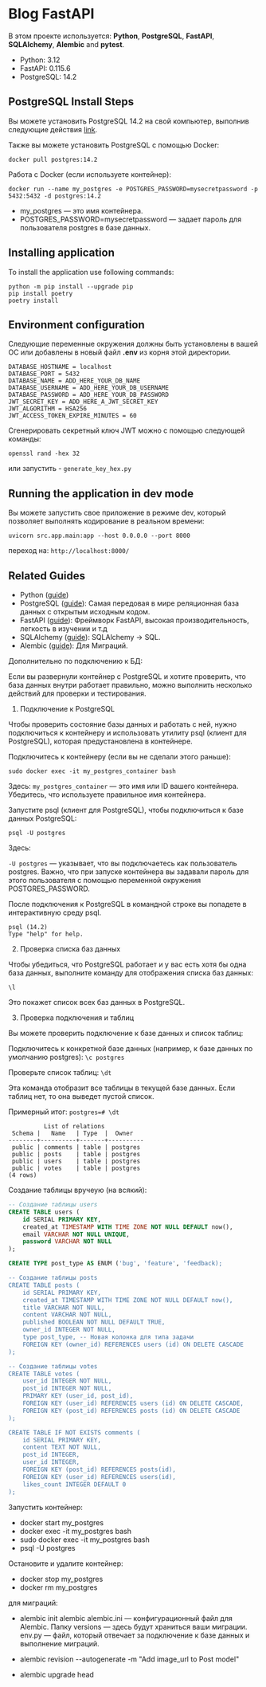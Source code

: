 # Blog FastAPI

В этом проекте используется: **Python**, **PostgreSQL**, **FastAPI**, **SQLAlchemy**, **Alembic** and **pytest**.

- Python: 3.12
- FastAPI: 0.115.6
- PostgreSQL: 14.2
## PostgreSQL Install Steps
Вы можете установить PostgreSQL 14.2 на свой компьютер, выполнив следующие действия  [link](https://www.postgresql.org/download/).

Также вы можете установить PostgreSQL с помощью Docker:
```shell script
docker pull postgres:14.2
```
Работа с Docker (если используете контейнер):
```
docker run --name my_postgres -e POSTGRES_PASSWORD=mysecretpassword -p 5432:5432 -d postgres:14.2
```
- my_postgres — это имя контейнера.
- POSTGRES_PASSWORD=mysecretpassword — задает пароль для пользователя postgres в базе данных.
## Installing application

To install the application use following commands:
```shell script
python -m pip install --upgrade pip
pip install poetry
poetry install
```

## Environment configuration

Следующие переменные окружения должны быть установлены в вашей ОС или добавлены в новый файл **.env** из корня этой директории.
```
DATABASE_HOSTNAME = localhost
DATABASE_PORT = 5432
DATABASE_NAME = ADD_HERE_YOUR_DB_NAME
DATABASE_USERNAME = ADD_HERE_YOUR_DB_USERNAME
DATABASE_PASSWORD = ADD_HERE_YOUR_DB_PASSWORD
JWT_SECRET_KEY = ADD_HERE_A_JWT_SECRET_KEY
JWT_ALGORITHM = HSA256
JWT_ACCESS_TOKEN_EXPIRE_MINUTES = 60
```
Сгенерировать секретный ключ JWT можно с помощью следующей команды:
```shell script
openssl rand -hex 32
```
или запустить - `generate_key_hex.py`

## Running the application in dev mode

Вы можете запустить свое приложение в режиме dev, который позволяет выполнять кодирование в реальном времени:
```shell script
uvicorn src.app.main:app --host 0.0.0.0 --port 8000
```
переход на: `http://localhost:8000/`

## Related Guides

- Python ([guide](https://www.python.org/docs/))
- PostgreSQL ([guide](https://www.postgresql.org/docs/)): Самая передовая в мире реляционная база данных с открытым исходным кодом.
- FastAPI ([guide](https://fastapi.tiangolo.com/)): Фреймворк FastAPI, высокая производительность, легкость в изучении и т.д
- SQLAlchemy ([guide](https://www.sqlalchemy.org/)): SQLAlchemy -> SQL.
- Alembic ([guide](https://alembic.sqlalchemy.org/en/latest/index.html)): Для Миграций.

Дополнительно по подключению к БД:

Если вы развернули контейнер с PostgreSQL и хотите проверить, что база данных внутри работает правильно, можно выполнить несколько действий для проверки и тестирования.

1. Подключение к PostgreSQL

Чтобы проверить состояние базы данных и работать с ней, нужно подключиться к контейнеру и использовать утилиту psql (клиент для PostgreSQL), которая предустановлена в контейнере.

Подключитесь к контейнеру (если вы не сделали этого раньше):

```shell script
sudo docker exec -it my_postgres_container bash
```
Здесь: `my_postgres_container` — это имя или ID вашего контейнера. Убедитесь, что используете правильное имя контейнера.

Запустите psql (клиент для PostgreSQL), чтобы подключиться к базе данных PostgreSQL:

```shell script
psql -U postgres
```

Здесь:

`-U postgres` — указывает, что вы подключаетесь как пользователь postgres. Важно, что при запуске контейнера вы задавали пароль для этого пользователя с помощью переменной окружения POSTGRES_PASSWORD.

После подключения к PostgreSQL в командной строке вы попадете в интерактивную среду psql.
```shell script
psql (14.2)
Type "help" for help.
```
2. Проверка списка баз данных

Чтобы убедиться, что PostgreSQL работает и у вас есть хотя бы одна база данных, выполните команду для отображения списка баз данных:
```shell script
\l
```
Это покажет список всех баз данных в PostgreSQL.

3. Проверка подключения и таблиц

Вы можете проверить подключение к базе данных и список таблиц:

Подключитесь к конкретной базе данных (например, к базе данных по умолчанию postgres): `\c postgres`

Проверьте список таблиц: `\dt`

Эта команда отобразит все таблицы в текущей базе данных. Если таблиц нет, то она выведет пустой список.

Примерный итог: `postgres=# \dt`

```shell script
          List of relations
 Schema |   Name   | Type  |  Owner   
--------+----------+-------+----------
 public | comments | table | postgres
 public | posts    | table | postgres
 public | users    | table | postgres
 public | votes    | table | postgres
(4 rows)
```
Создание таблицы вручеую (на всякий):

```sql
-- Создание таблицы users
CREATE TABLE users (
    id SERIAL PRIMARY KEY,
    created_at TIMESTAMP WITH TIME ZONE NOT NULL DEFAULT now(),
    email VARCHAR NOT NULL UNIQUE,
    password VARCHAR NOT NULL
);

CREATE TYPE post_type AS ENUM ('bug', 'feature', 'feedback);

-- Создание таблицы posts
CREATE TABLE posts (
    id SERIAL PRIMARY KEY,
    created_at TIMESTAMP WITH TIME ZONE NOT NULL DEFAULT now(),
    title VARCHAR NOT NULL,
    content VARCHAR NOT NULL,
    published BOOLEAN NOT NULL DEFAULT TRUE,
    owner_id INTEGER NOT NULL,
    type post_type, -- Новая колонка для типа задачи
    FOREIGN KEY (owner_id) REFERENCES users (id) ON DELETE CASCADE
);

-- Создание таблицы votes
CREATE TABLE votes (
    user_id INTEGER NOT NULL,
    post_id INTEGER NOT NULL,
    PRIMARY KEY (user_id, post_id),
    FOREIGN KEY (user_id) REFERENCES users (id) ON DELETE CASCADE,
    FOREIGN KEY (post_id) REFERENCES posts (id) ON DELETE CASCADE
);

CREATE TABLE IF NOT EXISTS comments (
    id SERIAL PRIMARY KEY,
    content TEXT NOT NULL,
    post_id INTEGER,
    user_id INTEGER,
    FOREIGN KEY (post_id) REFERENCES posts(id),
    FOREIGN KEY (user_id) REFERENCES users(id),
    likes_count INTEGER DEFAULT 0
);

```
Запустить контейнер:
- docker start my_postgres
- docker exec -it my_postgres bash
- sudo docker exec -it my_postgres bash
- psql -U postgres

Остановите и удалите контейнер:
- docker stop my_postgres
- docker rm my_postgres

для миграций:

- alembic init alembic
alembic.ini — конфигурационный файл для Alembic.
Папку versions — здесь будут храниться ваши миграции.
env.py — файл, который отвечает за подключение к базе данных и выполнение миграций.

- alembic revision --autogenerate -m "Add image_url to Post model"
- alembic upgrade head